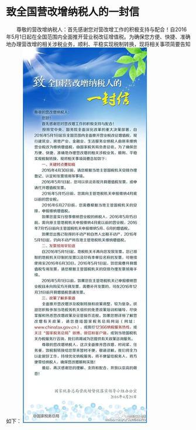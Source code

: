 # 致全国营改增纳税人的一封信 

　　尊敬的营改增纳税人：首先感谢您对营改增工作的积极支持与配合！自2016年5月1日起在全国范围内全面推开营业税改征增值税。为确保您方便、快捷、准确地办理营改增的相关涉税业务，顺利、平稳实现税制转换，现将相关事项简要告知如下：
![致全国营改增纳税人的一封信](news/yifengxin.jpg)